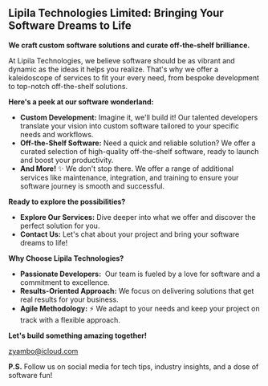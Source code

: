 ## Lipila Technologies Limited: Bringing Your Software Dreams to Life  

**We craft custom software solutions and curate off-the-shelf brilliance.** 

At Lipila Technologies, we believe software should be as vibrant and dynamic as the ideas it helps you realize. That's why we offer a kaleidoscope of services to fit your every need, from bespoke development to top-notch off-the-shelf solutions. 

**Here's a peek at our software wonderland:**

* **Custom Development:**   Imagine it, we'll build it! Our talented developers translate your vision into custom software tailored to your specific needs and workflows. 
* **Off-the-Shelf Software:**    Need a quick and reliable solution? We offer a curated selection of high-quality off-the-shelf software, ready to launch and boost your productivity.
* **And More!**  ✨  We don't stop there. We offer a range of additional services like maintenance, integration, and training to ensure your software journey is smooth and successful.

**Ready to explore the possibilities?**

* **Explore Our Services:**    Dive deeper into what we offer and discover the perfect solution for you.
* **Contact Us:**    Let's chat about your project and bring your software dreams to life!

**Why Choose Lipila Technologies?**

* **Passionate Developers:**  ‍  Our team is fueled by a love for software and a commitment to excellence.
* **Results-Oriented Approach:**    We focus on delivering solutions that get real results for your business.
* **Agile Methodology:**  ⚡️  We adapt to your needs and keep your project on track with a flexible approach.


**Let's build something amazing together!**

zyambo@icloud.com

**P.S.** Follow us on social media for tech tips, industry insights, and a dose of software fun! 
